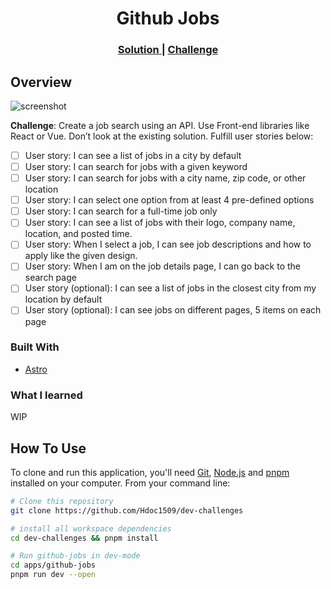 <!-- TODO: -->
<!--   - use @hdoc-react/input -->
<!--   - use @hdoc-react/button -->
<!--   - use @hdoc-react/material-icons -->
<!--   - use main layout from template, i.e. set headr, main and footer -->
<!--   - use libs/components -->
<!--   - use [google jobs api](https://serpapi.com/google-jobs-api) [serpapi](https://github.com/serpapi/serpapi-javascript#readme) -->
<!--   - use endpoint /results for index  page -->
<!--   - use endpoint /results?q=query for search page -->
<!--   - use endpoint /jobs/{id} for job detail page -->

<h1 align="center">Github Jobs</h1>

<div align="center">
  <h3>
    <a href="https://hdoc-github-jobs.netlify.app">
      Solution
    </a>
    <span> | </span>
    <a href="https://legacy.devchallenges.io/challenges/TtUjDt19eIHxNQ4n5jps">
      Challenge
    </a>
  </h3>
</div>

## Overview

<!-- TODO: Update screenshot once project has completed -->

![screenshot](https://user-images.githubusercontent.com/16707738/92399059-5716eb00-f132-11ea-8b14-bcacdc8ec97b.png)

**Challenge**: Create a job search using an API. Use Front-end libraries like React or Vue. Don’t look at the existing solution. Fulfill user stories below:

- [ ] User story: I can see a list of jobs in a city by default
- [ ] User story: I can search for jobs with a given keyword
- [ ] User story: I can search for jobs with a city name, zip code, or other location
- [ ] User story: I can select one option from at least 4 pre-defined options
- [ ] User story: I can search for a full-time job only
- [ ] User story: I can see a list of jobs with their logo, company name, location, and posted time.
- [ ] User story: When I select a job, I can see job descriptions and how to apply like the given design.
- [ ] User story: When I am on the job details page, I can go back to the search page
- [ ] User story (optional): I can see a list of jobs in the closest city from my location by default
- [ ] User story (optional): I can see jobs on different pages, 5 items on each page

### Built With

- [Astro](https://astro.build/)

### What I learned

WIP

## How To Use

To clone and run this application, you'll need [Git](https://git-scm.com), [Node.js](https://nodejs.org/en/download/) and [pnpm](https://pnpm.io/installation) installed on your computer. From your command line:

```bash
# Clone this repository
git clone https://github.com/Hdoc1509/dev-challenges

# install all workspace dependencies
cd dev-challenges && pnpm install

# Run github-jobs in dev-mode
cd apps/github-jobs
pnpm run dev --open
```
